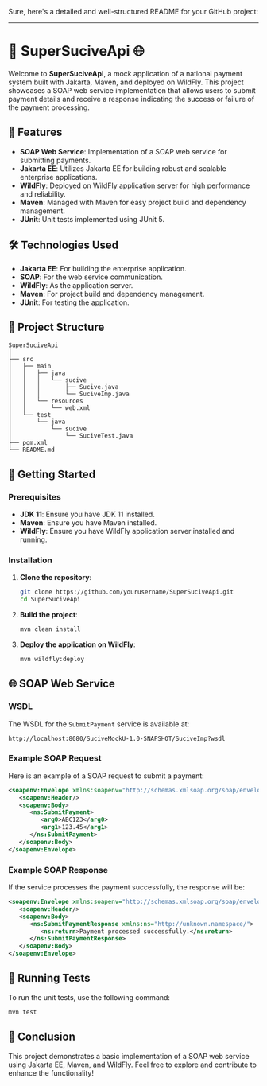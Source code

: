 Sure, here's a detailed and well-structured README for your GitHub project:

---

# 🚀 SuperSuciveApi 🌐

Welcome to **SuperSuciveApi**, a mock application of a national payment system built with Jakarta, Maven, and deployed on WildFly. This project showcases a SOAP web service implementation that allows users to submit payment details and receive a response indicating the success or failure of the payment processing.

## 🌟 Features

- **SOAP Web Service**: Implementation of a SOAP web service for submitting payments.
- **Jakarta EE**: Utilizes Jakarta EE for building robust and scalable enterprise applications.
- **WildFly**: Deployed on WildFly application server for high performance and reliability.
- **Maven**: Managed with Maven for easy project build and dependency management.
- **JUnit**: Unit tests implemented using JUnit 5.

## 🛠 Technologies Used

- **Jakarta EE**: For building the enterprise application.
- **SOAP**: For the web service communication.
- **WildFly**: As the application server.
- **Maven**: For project build and dependency management.
- **JUnit**: For testing the application.

## 📂 Project Structure

```
SuperSuciveApi
│
├── src
│   ├── main
│   │   ├── java
│   │   │   └── sucive
│   │   │       ├── Sucive.java
│   │   │       └── SuciveImp.java
│   │   └── resources
│   │       └── web.xml
│   └── test
│       └── java
│           └── sucive
│               └── SuciveTest.java
├── pom.xml
└── README.md
```

## 🚀 Getting Started

### Prerequisites

- **JDK 11**: Ensure you have JDK 11 installed.
- **Maven**: Ensure you have Maven installed.
- **WildFly**: Ensure you have WildFly application server installed and running.

### Installation

1. **Clone the repository**:

   ```sh
   git clone https://github.com/yourusername/SuperSuciveApi.git
   cd SuperSuciveApi
   ```

2. **Build the project**:

   ```sh
   mvn clean install
   ```

3. **Deploy the application on WildFly**:

   ```sh
   mvn wildfly:deploy
   ```

## 🌐 SOAP Web Service

### WSDL

The WSDL for the `SubmitPayment` service is available at:
```
http://localhost:8080/SuciveMockU-1.0-SNAPSHOT/SuciveImp?wsdl
```

### Example SOAP Request

Here is an example of a SOAP request to submit a payment:

```xml
<soapenv:Envelope xmlns:soapenv="http://schemas.xmlsoap.org/soap/envelope/" xmlns:ns="http://unknown.namespace/">
   <soapenv:Header/>
   <soapenv:Body>
      <ns:SubmitPayment>
         <arg0>ABC123</arg0>
         <arg1>123.45</arg1>
      </ns:SubmitPayment>
   </soapenv:Body>
</soapenv:Envelope>
```

### Example SOAP Response

If the service processes the payment successfully, the response will be:

```xml
<soapenv:Envelope xmlns:soapenv="http://schemas.xmlsoap.org/soap/envelope/">
   <soapenv:Header/>
   <soapenv:Body>
      <ns:SubmitPaymentResponse xmlns:ns="http://unknown.namespace/">
         <ns:return>Payment processed successfully.</ns:return>
      </ns:SubmitPaymentResponse>
   </soapenv:Body>
</soapenv:Envelope>
```

## 🧪 Running Tests

To run the unit tests, use the following command:

```sh
mvn test
```

## 🎉 Conclusion

This project demonstrates a basic implementation of a SOAP web service using Jakarta EE, Maven, and WildFly. Feel free to explore and contribute to enhance the functionality!
